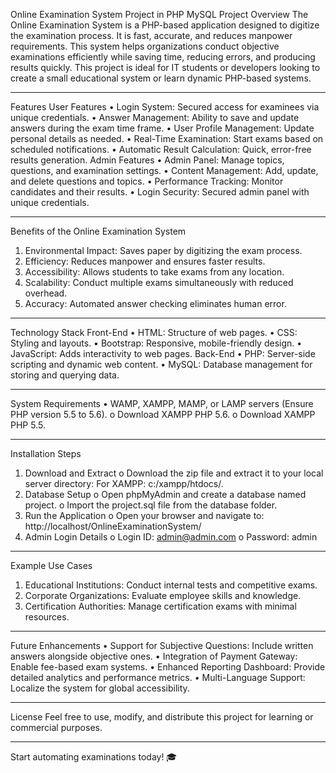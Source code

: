Online Examination System Project in PHP MySQL
Project Overview
The Online Examination System is a PHP-based application designed to digitize the examination process. It is fast, accurate, and reduces manpower requirements. This system helps organizations conduct objective examinations efficiently while saving time, reducing errors, and producing results quickly.
This project is ideal for IT students or developers looking to create a small educational system or learn dynamic PHP-based systems.
________________________________________
Features
User Features
•	Login System: Secured access for examinees via unique credentials.
•	Answer Management: Ability to save and update answers during the exam time frame.
•	User Profile Management: Update personal details as needed.
•	Real-Time Examination: Start exams based on scheduled notifications.
•	Automatic Result Calculation: Quick, error-free results generation.
Admin Features
•	Admin Panel: Manage topics, questions, and examination settings.
•	Content Management: Add, update, and delete questions and topics.
•	Performance Tracking: Monitor candidates and their results.
•	Login Security: Secured admin panel with unique credentials.
________________________________________
Benefits of the Online Examination System
1.	Environmental Impact: Saves paper by digitizing the exam process.
2.	Efficiency: Reduces manpower and ensures faster results.
3.	Accessibility: Allows students to take exams from any location.
4.	Scalability: Conduct multiple exams simultaneously with reduced overhead.
5.	Accuracy: Automated answer checking eliminates human error.
________________________________________
Technology Stack
Front-End
•	HTML: Structure of web pages.
•	CSS: Styling and layouts.
•	Bootstrap: Responsive, mobile-friendly design.
•	JavaScript: Adds interactivity to web pages.
Back-End
•	PHP: Server-side scripting and dynamic web content.
•	MySQL: Database management for storing and querying data.
________________________________________
System Requirements
•	WAMP, XAMPP, MAMP, or LAMP servers (Ensure PHP version 5.5 to 5.6).
o	Download XAMPP PHP 5.6.
o	Download XAMPP PHP 5.5.
________________________________________
Installation Steps
1.	Download and Extract
o	Download the zip file and extract it to your local server directory:
For XAMPP: c:/xampp/htdocs/.
2.	Database Setup
o	Open phpMyAdmin and create a database named project.
o	Import the project.sql file from the database folder.
3.	Run the Application
o	Open your browser and navigate to:
http://localhost/OnlineExaminationSystem/
4.	Admin Login Details
o	Login ID: admin@admin.com
o	Password: admin
________________________________________
Example Use Cases
1.	Educational Institutions: Conduct internal tests and competitive exams.
2.	Corporate Organizations: Evaluate employee skills and knowledge.
3.	Certification Authorities: Manage certification exams with minimal resources.
________________________________________
Future Enhancements
•	Support for Subjective Questions: Include written answers alongside objective ones.
•	Integration of Payment Gateway: Enable fee-based exam systems.
•	Enhanced Reporting Dashboard: Provide detailed analytics and performance metrics.
•	Multi-Language Support: Localize the system for global accessibility.
________________________________________
License
Feel free to use, modify, and distribute this project for learning or commercial purposes.
________________________________________
Start automating examinations today! 🎓

